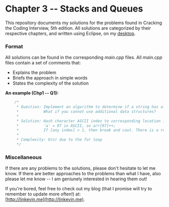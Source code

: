 # Chapter 3 -- Stacks and Queues

This repository documents my solutions for the problems found in Cracking the Coding Interview, 5th edition. All solutions are categorized by their respective chapters, and written using Eclipse, on my [desktop](https://pcpartpicker.com/b/C3GXsY).

### Format
All solutions can be found in the corresponding *main.cpp* files. All *main.cpp* files contain a set of comments that:
- Explains the problem
- Briefs the approach in simple words
- States the complexity of the solution

**An example (Chp1 -- Q1):**
```cpp
    /*
	 * Question: Implement an algorithm to determine if a string has all unique characters.
	 * 			 What if you cannot use additional data structures?
	 *
	 * Solution: Hash character ASCII index to corresponding location in array. ie: if character = 'a',
	 * 			 'a' = 97 in ASCII, so arr[97]++;
	 * 			 If [any index] > 1, then break and cout. There is a repeat in the string.
	 *
	 * Complexity: O(n) due to the for loop
	 */
```

### Miscellaneous
If there are any problems to the solutions, please don't hesitate to let me know. If there are better approaches to the problems than what I have, also please let me know -- I am geniunely interested in hearing them out!

If you're bored, feel free to check out my blog (that I promise will try to remember to update more often!) at:  
[http://linkevin.me](http://linkevin.me).
